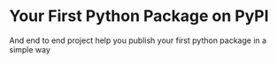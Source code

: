 # Your First Python Package on PyPI
 And end to end project help you publish your first python package in a simple way
